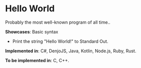 # Hello World

Probably the most well-known program of all time..

**Showcases**: Basic syntax

* Print the string "Hello World!" to Standard Out.

**Implemented in**: C#, DenjoJS, Java, Kotlin, Node.js, Ruby, Rust.

**To be implemented in**: C, C++.